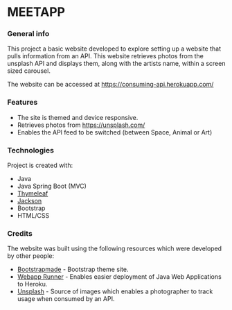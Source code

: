 # MEETAPP

### General info
This project a basic website developed to explore setting up a website that pulls information from an API. This website retrieves photos from the unsplash API and displays them, along with the artists name, within a screen sized carousel. 

The website can be accessed at https://consuming-api.herokuapp.com/

### Features
* The site is themed and device responsive.
* Retrieves photos from https://unsplash.com/
* Enables the API feed to be switched (between Space, Animal or Art)

### Technologies
Project is created with:
* Java
* Java Spring Boot (MVC) 
* [Thymeleaf](https://www.thymeleaf.org/)
* [Jackson](https://github.com/FasterXML/jackson)
* Bootstrap
* HTML/CSS

### Credits
The website was built using the following resources which were developed by other people:
* [Bootstrapmade](https://bootstrapmade.com/) - Bootstrap theme site.
* [Webapp Runner](https://github.com/heroku/webapp-runner) - Enables easier deployment of Java Web Applications to Heroku.
* [Unsplash](https://unsplash.com/) - Source of images which enables a photographer to track usage when consumed by an API.
